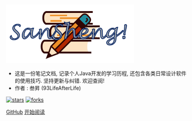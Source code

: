 <img src="imgs/sansheng.png" style="zoom: 50%;" />

- 这是一份笔记文档, 记录个人Java开发的学习历程, 还包含各类日常设计软件的使用技巧. 坚持更新与纠错. 欢迎查阅!
- 作者 : 叁昇 (93LifeAfterLife)

[![stars](https://badgen.net/github/stars/93LifeAfterLife/SanSheng-notes?icon=github&color=4ab8a1)](https://github.com/93LifeAfterLife/SanSheng-notes)    [![forks](https://badgen.net/github/forks/93LifeAfterLife/SanSheng-notes?icon=github&color=4ab8a1)](https://github.com/93LifeAfterLife/SanSheng-notes)

[GitHub](<https://github.com/93LifeAfterLife/SanSheng-notes>) [开始阅读](README.md)